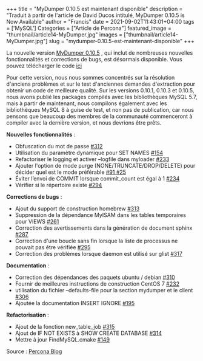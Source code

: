 ﻿+++
title = "MyDumper 0.10.5 est maintenant disponible"
description = "Traduit à partir de l'article de David Ducos intitulé, MyDumper 0.10.5 is Now Available"
author = "Francis"
date = 2021-09-02T11:43:01+04:00
tags = ['MySQL']
Categories = ["Article de Percona"]
featured_image = "thumbnail/article14-MyDumper.jpg"
images = ["thumbnail/article14-MyDumper.jpg"]
slug = "mydumper-0.10.5-est-maintenant-disponible"
+++

La nouvelle version [MyDumper 0.10.5](https://github.com/maxbube/mydumper/releases/tag/v0.10.5) , qui inclut de nombreuses nouvelles fonctionnalités et corrections de bugs, est désormais disponible. Vous pouvez télécharger le code [ici](https://github.com/maxbube/mydumper/archive/refs/tags/v0.10.5.tar.gz)

Pour cette version, nous nous sommes concentrés sur la résolution d'anciens problèmes et sur le test d'anciennes demandes d'extraction pour obtenir un code de meilleure qualité. Sur les versions 0.10.1, 0.10.3 et 0.10.5, nous avons publié les packages compilés avec les bibliothèques MySQL 5.7, mais à partir de maintenant, nous compilons également avec les bibliothèques MySQL 8 à guise de test, et non pas de publication, car nous pensons que beaucoup des membres de la communauté commenceront à compiler avec la dernière version, et nous devrions être prêts.

**Nouvelles fonctionnalités** :

- Obfuscation du mot de passe [#312](https://github.com/maxbube/mydumper/pull/312)  
- Utilisation du paramètre dynamique pour SET NAMES [#154](https://github.com/maxbube/mydumper/pull/154) 
- Refactoriser le logging et activer –logfile dans myloader [#233](https://github.com/maxbube/mydumper/pull/233) 
- Ajouter l'option de mode purge (NONE/TRUNCATE/DROP/DELETE) pour décider quel est le mode préférable [#91 ](https://github.com/maxbube/mydumper/pull/91)[#25](https://github.com/maxbube/mydumper/issues/25)  
- Éviter l’envoi de COMMIT lorsque commit\_count est égal à 1 [#234](https://github.com/maxbube/mydumper/pull/234) 
- Vérifier si le répertoire existe [#294](https://github.com/maxbube/mydumper/pull/294) 

**Corrections de bugs** :

- Ajout du support de construction homebrew [#313](https://github.com/maxbube/mydumper/pull/313)  
- Suppression de la dépendance MyISAM dans les tables temporaires pour VIEWS [#261](https://github.com/maxbube/mydumper/pull/261) 
- Correction des avertissements dans la génération de document sphinx [#287](https://github.com/maxbube/mydumper/pull/287) 
- Correction d'une boucle sans fin lorsque la liste de processus ne pouvait pas être vérifiée [#295](https://github.com/maxbube/mydumper/pull/295) 
- Correction des problèmes lorsque daemon est utilisé sur glist [#317](https://github.com/maxbube/mydumper/pull/317) 

**Documentation** :

- Correction des dépendances des paquets ubuntu / debian [#310](https://github.com/maxbube/mydumper/pull/310) 
- Fournir de meilleures instructions de construction CentOS 7 [#232](https://github.com/maxbube/mydumper/pull/232) 
- utilisation du fichier –defaults-file pour la section mydumper et le client [#306](https://github.com/maxbube/mydumper/pull/306) 
- Ajoutée la documentation INSERT IGNORE [#195](https://github.com/maxbube/mydumper/pull/195) 

**Refactorisation** :

- Ajout de la fonction new\_table\_job [#315](https://github.com/maxbube/mydumper/pull/315) 
- Ajout de IF NOT EXISTS à SHOW CREATE DATABASE [#314](https://github.com/maxbube/mydumper/pull/314) 
- Mettre à jour FindMySQL.cmake [#149](https://github.com/maxbube/mydumper/pull/149) 

Source : [Percona Blog](https://www.percona.com/blog/2021/05/07/mydumper-0-10-5-is-now-available/)
